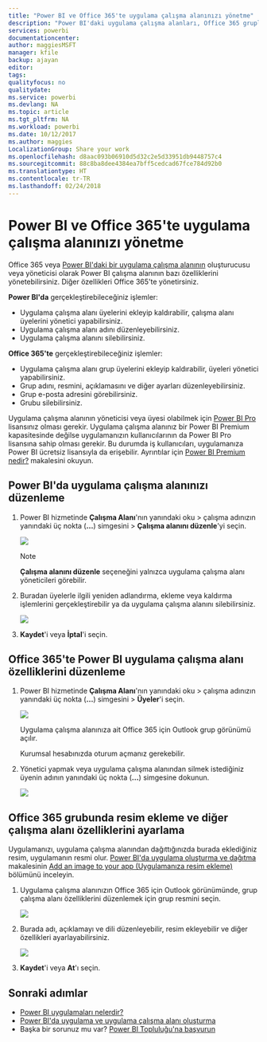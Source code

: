 ```yaml
---
title: "Power BI ve Office 365'te uygulama çalışma alanınızı yönetme"
description: "Power BI'daki uygulama çalışma alanları, Office 365 grupları temel alınarak oluşturulmuş bir işbirliği deneyimi sunar. Uygulama çalışma alanlarınızı hem Power BI'da hem de Office 365'te yönetebilirsiniz."
services: powerbi
documentationcenter: 
author: maggiesMSFT
manager: kfile
backup: ajayan
editor: 
tags: 
qualityfocus: no
qualitydate: 
ms.service: powerbi
ms.devlang: NA
ms.topic: article
ms.tgt_pltfrm: NA
ms.workload: powerbi
ms.date: 10/12/2017
ms.author: maggies
LocalizationGroup: Share your work
ms.openlocfilehash: d8aac093b06910d5d32c2e5d33951db9448757c4
ms.sourcegitcommit: 88c8ba8dee4384ea7bff5cedcad67fce784d92b0
ms.translationtype: HT
ms.contentlocale: tr-TR
ms.lasthandoff: 02/24/2018
---
```

# <a name="manage-your-app-workspace-in-power-bi-and-office-365"></a>Power BI ve Office 365'te uygulama çalışma alanınızı yönetme
Office 365 veya [Power BI'daki bir uygulama çalışma alanının](service-install-use-apps.md) oluşturucusu veya yöneticisi olarak Power BI çalışma alanının bazı özelliklerini yönetebilirsiniz. Diğer özellikleri Office 365'te yönetirsiniz. 

**Power BI'da** gerçekleştirebileceğiniz işlemler:

* Uygulama çalışma alanı üyelerini ekleyip kaldırabilir, çalışma alanı üyelerini yönetici yapabilirsiniz.
* Uygulama çalışma alanı adını düzenleyebilirsiniz.
* Uygulama çalışma alanını silebilirsiniz.

**Office 365'te** gerçekleştirebileceğiniz işlemler:

* Uygulama çalışma alanı grup üyelerini ekleyip kaldırabilir, üyeleri yönetici yapabilirsiniz.
* Grup adını, resmini, açıklamasını ve diğer ayarları düzenleyebilirsiniz.
* Grup e-posta adresini görebilirsiniz.
* Grubu silebilirsiniz.

Uygulama çalışma alanının yöneticisi veya üyesi olabilmek için [Power BI Pro](service-free-vs-pro.md) lisansınız olması gerekir. Uygulama çalışma alanınız bir Power BI Premium kapasitesinde değilse uygulamanızın kullanıcılarının da Power BI Pro lisansına sahip olması gerekir. Bu durumda iş kullanıcıları, uygulamanıza Power BI ücretsiz lisansıyla da erişebilir. Ayrıntılar için [Power BI Premium nedir?](service-premium.md) makalesini okuyun.

## <a name="edit-your-app-workspace-in-power-bi"></a>Power BI'da uygulama çalışma alanınızı düzenleme
1. Power BI hizmetinde **Çalışma Alanı**'nın yanındaki oku > çalışma adınızın yanındaki üç nokta (**…**) simgesini > **Çalışma alanını düzenle**'yi seçin. 
   
   ![](media/service-manage-app-workspace-in-power-bi-and-office-365/power-bi-app-ellipsis.png)
   
   > [!NOTE]
   > **Çalışma alanını düzenle** seçeneğini yalnızca uygulama çalışma alanı yöneticileri görebilir.
   > 
   > 
2. Buradan üyelerle ilgili yeniden adlandırma, ekleme veya kaldırma işlemlerini gerçekleştirebilir ya da uygulama çalışma alanını silebilirsiniz. 
   
   ![](media/service-manage-app-workspace-in-power-bi-and-office-365/power-bi-app-edit-workspace.png)
3. **Kaydet**'i veya **İptal**'i seçin.

## <a name="edit-power-bi-app-workspace-properties-in-office-365"></a>Office 365'te Power BI uygulama çalışma alanı özelliklerini düzenleme
1. Power BI hizmetinde **Çalışma Alanı**'nın yanındaki oku > çalışma adınızın yanındaki üç nokta (**…**) simgesini > **Üyeler**'i seçin. 
   
   ![](media/service-manage-app-workspace-in-power-bi-and-office-365/power-bi-app-ellipsis.png)
   
   Uygulama çalışma alanınıza ait Office 365 için Outlook grup görünümü açılır.
   
   Kurumsal hesabınızda oturum açmanız gerekebilir.
2. Yönetici yapmak veya uygulama çalışma alanından silmek istediğiniz üyenin adının yanındaki üç nokta (**…**) simgesine dokunun. 
   
   ![](media/service-manage-app-workspace-in-power-bi-and-office-365/pbi_managegroupo365.png)

## <a name="add-an-image-and-set-other-workspace-properties-in-the-office-365-group"></a>Office 365 grubunda resim ekleme ve diğer çalışma alanı özelliklerini ayarlama
Uygulamanızı, uygulama çalışma alanından dağıttığınızda burada eklediğiniz resim, uygulamanın resmi olur. [Power BI'da uygulama oluşturma ve dağıtma](service-create-distribute-apps.md) makalesinin [Add an image to your app (Uygulamanıza resim ekleme)](service-create-distribute-apps.md#add-an-image-to-your-app-optional) bölümünü inceleyin.

1. Uygulama çalışma alanınızın Office 365 için Outlook görünümünde, grup çalışma alanı özelliklerini düzenlemek için grup resmini seçin.
   
   ![](media/service-manage-app-workspace-in-power-bi-and-office-365/pbi_editgroupo365.png)
2. Burada adı, açıklamayı ve dili düzenleyebilir, resim ekleyebilir ve diğer özellikleri ayarlayabilirsiniz.
   
   ![](media/service-manage-app-workspace-in-power-bi-and-office-365/pbi_editgrpo365dialog.png)
3. **Kaydet**'i veya **At**'ı seçin.

## <a name="next-steps"></a>Sonraki adımlar
* [Power BI uygulamaları nelerdir?](service-install-use-apps.md)
* [Power BI'da uygulama ve uygulama çalışma alanı oluşturma](service-create-distribute-apps.md)
* Başka bir sorunuz mu var? [Power BI Topluluğu'na başvurun](http://community.powerbi.com/)

